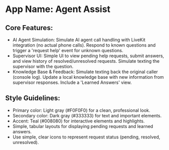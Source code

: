 # **App Name**: Agent Assist

## Core Features:

- AI Agent Simulation: Simulate AI agent call handling with LiveKit integration (no actual phone calls). Respond to known questions and trigger a 'request help' event for unknown questions.
- Supervisor UI: Simple UI to view pending help requests, submit answers, and view history of resolved/unresolved requests. Simulate texting the supervisor with the question.
- Knowledge Base & Feedback: Simulate texting back the original caller (console log). Update a local knowledge base with new information from supervisor responses. Include a 'Learned Answers' view.

## Style Guidelines:

- Primary color: Light gray (#F0F0F0) for a clean, professional look.
- Secondary color: Dark gray (#333333) for text and important elements.
- Accent: Teal (#008080) for interactive elements and highlights.
- Simple, tabular layouts for displaying pending requests and learned answers.
- Use simple, clear icons to represent request status (pending, resolved, unresolved).